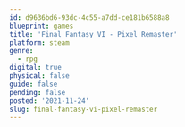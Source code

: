 ```yaml
---
id: d9636bd6-93dc-4c55-a7dd-ce181b6588a8
blueprint: games
title: 'Final Fantasy VI - Pixel Remaster'
platform: steam
genre:
  - rpg
digital: true
physical: false
guide: false
pending: false
posted: '2021-11-24'
slug: final-fantasy-vi-pixel-remaster
---
```

